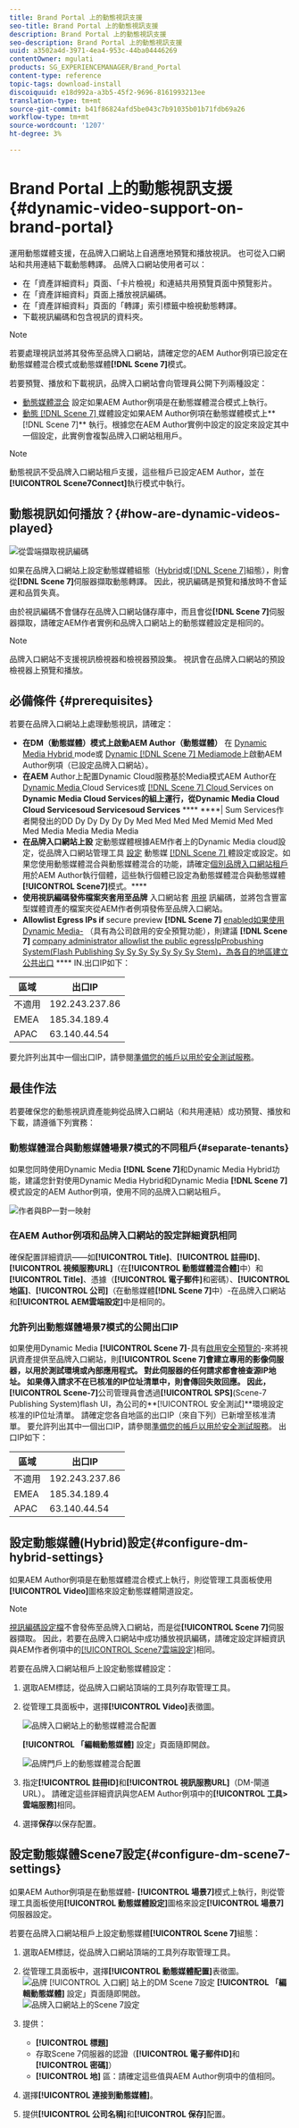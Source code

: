 ```yaml
---
title: Brand Portal 上的動態視訊支援
seo-title: Brand Portal 上的動態視訊支援
description: Brand Portal 上的動態視訊支援
seo-description: Brand Portal 上的動態視訊支援
uuid: a3502a4d-3971-4ea4-953c-44ba04446269
contentOwner: mgulati
products: SG_EXPERIENCEMANAGER/Brand_Portal
content-type: reference
topic-tags: download-install
discoiquuid: e18d992a-a3b5-45f2-9696-8161993213ee
translation-type: tm+mt
source-git-commit: b41f86824afd5be043c7b91035b01b71fdb69a26
workflow-type: tm+mt
source-wordcount: '1207'
ht-degree: 3%

---
```



# Brand Portal 上的動態視訊支援 {#dynamic-video-support-on-brand-portal}

運用動態媒體支援，在品牌入口網站上自適應地預覽和播放視訊。 也可從入口網站和共用連結下載動態轉譯。
品牌入口網站使用者可以：

* 在「資產詳細資料」頁面、「卡片檢視」和連結共用預覽頁面中預覽影片。
* 在「資產詳細資料」頁面上播放視訊編碼。
* 在「資產詳細資料」頁面的「轉譯」索引標籤中檢視動態轉譯。
* 下載視訊編碼和包含視訊的資料夾。

>[!NOTE]
>
>若要處理視訊並將其發佈至品牌入口網站，請確定您的AEM Author例項已設定在動態媒體混合模式或動態媒體&#x200B;**[!DNL Scene 7]**&#x200B;模式。

若要預覽、播放和下載視訊，品牌入口網站會向管理員公開下列兩種設定：

* [動態媒體混合](#configure-dm-hybrid-settings)
設定如果AEM Author例項是在動態媒體混合模式上執行。
* [動態 [!DNL Scene 7] ](#configure-dm-scene7-settings)
媒體設定如果AEM Author例項在動態媒體模式上**[!DNL Scene 7]** 執行。根據您在AEM Author實例中設定的設定來設定其中一個設定，此實例會複製品牌入口網站租用戶。

>[!NOTE]
>
>動態視訊不受品牌入口網站租戶支援，這些租戶已設定AEM Author，並在&#x200B;**[!UICONTROL Scene7Connect]**&#x200B;執行模式中執行。

## 動態視訊如何播放？{#how-are-dynamic-videos-played}

![從雲端擷取視訊編碼](assets/VideoEncodes.png)

如果在品牌入口網站上設定動態媒體組態（[Hybrid](../using/dynamic-video-brand-portal.md#configure-dm-hybrid-settings)或[[!DNL Scene 7]](../using/dynamic-video-brand-portal.md#configure-dm-scene7-settings)組態），則會從&#x200B;**[!DNL Scene 7]**&#x200B;伺服器擷取動態轉譯。 因此，視訊編碼是預覽和播放時不會延遲和品質失真。

由於視訊編碼不會儲存在品牌入口網站儲存庫中，而且會從&#x200B;**[!DNL Scene 7]**&#x200B;伺服器擷取，請確定AEM作者實例和品牌入口網站上的動態媒體設定是相同的。

>[!NOTE]
>
>品牌入口網站不支援視訊檢視器和檢視器預設集。 視訊會在品牌入口網站的預設檢視器上預覽和播放。

## 必備條件 {#prerequisites}

若要在品牌入口網站上處理動態視訊，請確定：

* **在DM（動態媒體）模式上啟動AEM Author（動態媒體）**
在 [Dynamic Media Hybrid ](https://helpx.adobe.com/experience-manager/6-5/assets/using/config-dynamic.html#EnablingDynamicMedia) mode或 [Dynamic  [!DNL Scene 7] Mediamode](https://helpx.adobe.com/experience-manager/6-5/assets/using/config-dms7.html#EnablingDynamicMediainScene7mode)上啟動AEM Author例項（已設定品牌入口網站）。
* **在AEM**
Author上配置Dynamic Cloud服務基於Media模式AEM Author在 [Dynamic Media ](https://helpx.adobe.com/experience-manager/6-5/assets/using/config-dynamic.html#ConfiguringDynamicMediaCloudServices) Cloud Services或 [[!DNL Scene 7] Cloud ](https://helpx.adobe.com/experience-manager/6-5/assets/using/config-dms7.html#ConfiguringDynamicMediaCloudServices) Services on  **Dynamic Media Cloud Services的組上運行，從Dynamic Media Cloud Cloud Servicesoud Servicesoud Services**  ****  ****| Sum Services作者開發出的DD Dy Dy Dy Dy Dy Med Med Med Med Memid Med Med Med Media Media Media Media
* **在品牌入口網站上設**
定動態媒體根據AEM作者上的Dynamic Media cloud設定，從品牌入口網站管理工具 [設定](#configure-dm-hybrid-settings) 動態媒 [[!DNL Scene 7] ](#configure-dm-scene7-settings)  體設定或設定。如果您使用動態媒體混合與動態媒體混合的功能，請確定[個別品牌入口網站租戶](#separate-tenants)用於AEM Author執行個體，這些執行個體已設定為動態媒體混合與動態媒體&#x200B;**[!UICONTROL Scene7]**&#x200B;模式。****
* **使用視訊編碼發佈檔案夾套用至品牌**
入口網站套 [用視](https://helpx.adobe.com/experience-manager/6-5/assets/using/video-profiles.html) 訊編碼，並將包含豐富型媒體資產的檔案夾從AEM作者例項發佈至品牌入口網站。
* **Allowlist Egress IPs if**
secure preview **[!DNL Scene 7]**  [enabled如果使用Dynamic Media-](https://docs.adobe.com/content/help/en/dynamic-media-classic/using/upload-publish/testing-assets-making-them-public.html) （具有為公司啟用的安全預覽功能），則建議 **[!DNL Scene 7]**  [company administrator allowlist the public egressIpProbushing System(Flash Publishing Sy Sy Sy Sy Sy Sy Sy Stem)，為各自的地區建立公共出口](https://docs.adobe.com/content/help/en/dynamic-media-classic/using/upload-publish/testing-assets-making-them-public.html#testing-the-secure-testing-service) ****  IN.出口IP如下：

| **區域** | **出口IP** |
|--- |--- |
| 不適用 | 192.243.237.86 |
| EMEA | 185.34.189.4 |
| APAC | 63.140.44.54 |

要允許列出其中一個出口IP，請參閱[準備您的帳戶以用於安全測試服務](https://docs.adobe.com/content/help/en/dynamic-media-classic/using/upload-publish/testing-assets-making-them-public.html#testing-the-secure-testing-service)。

## 最佳作法

若要確保您的動態視訊資產能夠從品牌入口網站（和共用連結）成功預覽、播放和下載，請遵循下列實務：

### 動態媒體混合與動態媒體場景7模式的不同租戶{#separate-tenants}

如果您同時使用Dynamic Media **[!DNL Scene 7]**&#x200B;和Dynamic Media Hybrid功能，建議您針對使用Dynamic Media Hybrid和Dynamic Media **[!DNL Scene 7]**&#x200B;模式設定的AEM Author例項，使用不同的品牌入口網站租戶。<br />

![作者與BP一對一映射](assets/BPDynamicMedia.png)

### 在AEM Author例項和品牌入口網站的設定詳細資訊相同

確保配置詳細資訊——如&#x200B;**[!UICONTROL Title]**、**[!UICONTROL 註冊ID]**、**[!UICONTROL 視頻服務URL]**（在&#x200B;**[!UICONTROL 動態媒體混合體]**&#x200B;中）和&#x200B;**[!UICONTROL Title]**、憑據（**[!UICONTROL 電子郵件]**&#x200B;和密碼）、**[!UICONTROL 地區]**、**[!UICONTROL 公司]**（在動態媒體&#x200B;**[!DNL Scene 7]**&#x200B;中）-在品牌入口網站和&#x200B;**[!UICONTROL AEM雲端設定]**&#x200B;中是相同的。

### 允許列出動態媒體場景7模式的公開出口IP

如果使用Dynamic Media **[!UICONTROL Scene 7]**-具有[啟用安全預覽的](https://docs.adobe.com/content/help/en/dynamic-media-classic/using/upload-publish/testing-assets-making-them-public.html)-來將視訊資產提供至品牌入口網站，則&#x200B;**[!UICONTROL Scene 7]**會建立專用的影像伺服器，以用於測試環境或內部應用程式。 對此伺服器的任何請求都會檢查源IP地址。 如果傳入請求不在已核准的IP位址清單中，則會傳回失敗回應。
因此，**[!UICONTROL Scene-7]**&#x200B;公司管理員會透過&#x200B;**[!UICONTROL SPS]**(Scene-7 Publishing System)flash UI，為公司的&#x200B;**[!UICONTROL 安全測試]**環境設定核准的IP位址清單。 請確定您各自地區的出口IP（來自下列）已新增至核准清單。
要允許列出其中一個出口IP，請參閱[準備您的帳戶以用於安全測試服務](https://docs.adobe.com/content/help/en/dynamic-media-classic/using/upload-publish/testing-assets-making-them-public.html#testing-the-secure-testing-service)。
出口IP如下：

| **區域** | **出口IP** |
|--- |--- |
| 不適用 | 192.243.237.86 |
| EMEA | 185.34.189.4 |
| APAC | 63.140.44.54 |

## 設定動態媒體(Hybrid)設定{#configure-dm-hybrid-settings}

如果AEM Author例項是在動態媒體混合模式上執行，則從管理工具面板使用&#x200B;**[!UICONTROL Video]**&#x200B;圖格來設定動態媒體閘道設定。

>[!NOTE]
>
>[視訊編碼設定檔](https://helpx.adobe.com/experience-manager/6-5/assets/using/video-profiles.html)不會發佈至品牌入口網站，而是從&#x200B;**[!UICONTROL Scene 7]**&#x200B;伺服器擷取。 因此，若要在品牌入口網站中成功播放視訊編碼，請確定設定詳細資訊與AEM作者例項中的[[!UICONTROL Scene7雲端設定]](https://helpx.adobe.com/experience-manager/6-5/assets/using/config-dms7.html#ConfiguringDynamicMediaCloudServices)相同。

若要在品牌入口網站租戶上設定動態媒體設定：

1. 選取AEM標誌，從品牌入口網站頂端的工具列存取管理工具。
1. 從管理工具面板中，選擇&#x200B;**[!UICONTROL Video]**&#x200B;表徵圖。

   ![品牌入口網站上的動態媒體混合配置](assets/DMHybrid-Video.png)

   **[!UICONTROL 「編輯動態媒體]** 設定」頁面隨即開啟。

   ![品牌門戶上的動態媒體混合配置](assets/edit-dynamic-media-config.png)

1. 指定&#x200B;**[!UICONTROL 註冊ID]**&#x200B;和&#x200B;**[!UICONTROL 視訊服務URL]**（DM-閘道URL）。 請確定這些詳細資訊與您AEM Author例項中的&#x200B;**[!UICONTROL 工具>雲端服務]**&#x200B;相同。
1. 選擇&#x200B;**保存**&#x200B;以保存配置。

## 設定動態媒體Scene7設定{#configure-dm-scene7-settings}

如果AEM Author例項是在動態媒體- **[!UICONTROL 場景7]**&#x200B;模式上執行，則從管理工具面板使用&#x200B;**[!UICONTROL 動態媒體設定]**&#x200B;圖格來設定&#x200B;**[!UICONTROL 場景7]**&#x200B;伺服器設定。

若要在品牌入口網站租戶上設定動態媒體&#x200B;**[!UICONTROL Scene 7]**&#x200B;組態：

1. 選取AEM標誌，從品牌入口網站頂端的工具列存取管理工具。

2. 從管理工具面板中，選擇&#x200B;**[!UICONTROL 動態媒體配置]**&#x200B;表徵圖。<br />
   ![品牌 [!UICONTROL 入口網] 站上的DM Scene 7設定](assets/DMS7-Tile.png)
   **[!UICONTROL 「編輯動態媒體]** 設定」頁面隨即開啟。<br />
   ![品牌入口網站上的Scene 7設定](assets/S7Config.png)

3. 提供：
   * **[!UICONTROL 標題]**
   * 存取Scene 7伺服器的認證（**[!UICONTROL 電子郵件ID]**&#x200B;和&#x200B;**[!UICONTROL 密碼]**）
   * **[!UICONTROL 地]**
區：請確定這些值與AEM Author例項中的值相同。

4. 選擇&#x200B;**[!UICONTROL 連接到動態媒體]**。

5. 提供&#x200B;**[!UICONTROL 公司名稱]**&#x200B;和&#x200B;**[!UICONTROL 保存]**&#x200B;配置。
